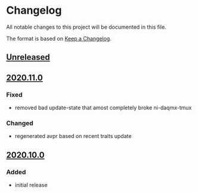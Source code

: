 # Changelog
All notable changes to this project will be documented in this file.

The format is based on [Keep a Changelog](https://keepachangelog.com/).

## [Unreleased]

## [2020.11.0]

### Fixed
- removed bad update-state that amost completely broke ni-daqmx-tmux

### Changed
- regenerated avpr based on recent traits update
 
## [2020.10.0]

### Added
- initial release

[Unreleased]: https://gitlab.com/yaq/yaqd-ni/-/compare/v2020.11.0...master
[2020.11.0]: https://gitlab.com/yaq/yaqd-ni/-/compare/v2020.10.0...v2020.11.0
[2020.10.0]: https://gitlab.com/yaq/yaqd-ni/-/tags/v2020.10.0
